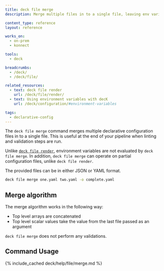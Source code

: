 ```yaml
---
title: deck file merge
description: Merge multiple files in to a single file, leaving env variables in place.

content_type: reference
layout: reference

works_on:
  - on-prem
  - konnect

tools:
  - deck

breadcrumbs:
  - /deck/
  - /deck/file/

related_resources:
  - text: deck file render
    url: /deck/file/render/
  - text: Using environment variables with decK
    url: /deck/configuration/#environment-variables

tags:
  - declarative-config
---
```


The `deck file merge` command merges multiple declarative configuration files in to a single file. This is useful at the end of your pipeline when linting and validation steps are run.

Unlike [`deck file render`](/deck/file/render/), environment variables are not evaluated by `deck file merge`. In addition, `deck file merge` can operate on partial configuration files, unlike `deck file render`.

The provided files can be in either JSON or YAML format.

```bash
deck file merge one.yaml two.yaml -o complete.yaml
```

## Merge algorithm

The merge algorithm works in the following way:

- Top level arrays are concatenated
- Top level scalar values take the value from the last file passed as an argument

`deck file merge` does not perform any validations.

## Command Usage

{% include_cached deck/help/file/merge.md %}
